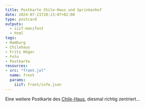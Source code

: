 ```yaml
---
title: Postkarte Chile-Haus und Sprinkenhof
date: 2024-07-21T20:13:07+02:00
type: postcard
outputs:
  - iiif-manifest
  - html
tags:
- Hamburg
- Chilehaus
- Fritz Höger
- Foto
- Postkarte
resources:
- src: "front.jxl"
  name: front
  params:
    iiif: front/info.json
---
```


Eine weitere Postkarte des [Chile-Haus](https://de.wikipedia.org/wiki/Chilehaus), diesmal richtig zentriert...
